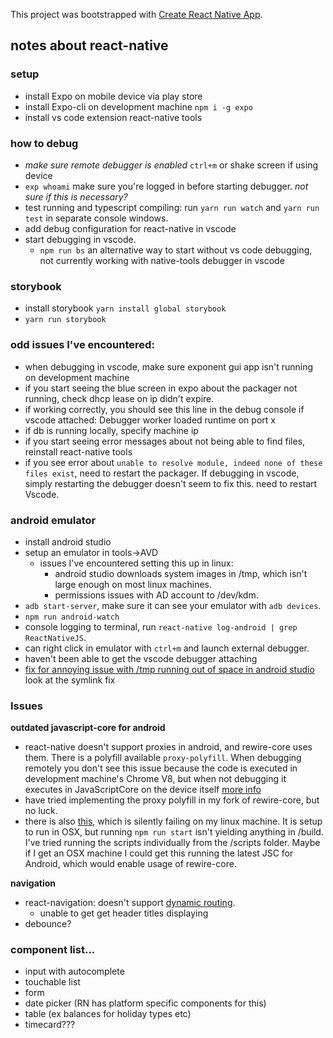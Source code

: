 This project was bootstrapped with [Create React Native App](https://github.com/react-community/create-react-native-app).

## notes about react-native

### setup
* install Expo on mobile device via play store
* install Expo-cli on development machine `npm i -g expo`
* install vs code extension react-native tools

### how to debug
* _make sure remote debugger is enabled_ `ctrl+m` or shake screen if using device
* `exp whoami` make sure you're logged in before starting debugger. _not sure if this is necessary?_
* test running and typescript compiling: run `yarn run watch` and `yarn run test` in separate console windows.
* add debug configuration for react-native in vscode
* start debugging in vscode. 
   * `npm run bs` an alternative way to start without vs code debugging, not currently working with native-tools debugger in vscode

### storybook
* install storybook `yarn install global storybook`
* `yarn run storybook`

### odd issues I've encountered:
* when debugging in vscode, make sure exponent gui app isn't running on development machine
* if you start seeing the blue screen in expo about the packager not running, check dhcp lease on ip didn't expire.
* if working correctly, you should see this line in the debug console if vscode attached: Debugger worker loaded runtime on port x
* if db is running locally, specify machine ip
* if you start seeing error messages about not being able to find files, reinstall react-native tools
* if you see error about `unable to resolve module, indeed none of these files exist`, need to restart the packager. If debugging in vscode, simply restarting the debugger doesn't seem to fix this. need to restart Vscode. 

### android emulator
* install android studio
* setup an emulator in tools->AVD
   * issues I've encountered setting this up in linux:
     * android studio downloads system images in /tmp, which isn't large enough on most linux machines.
     * permissions issues with AD account to /dev/kdm.
* `adb start-server`, make sure it can see your emulator with `adb devices`.
* `npm run android-watch`
* console logging to terminal, run `react-native log-android | grep ReactNativeJS`.
* can right click in emulator with `ctrl+m` and launch external debugger.
* haven't been able to get the vscode debugger attaching
* [fix for annoying issue with /tmp running out of space in android studio](https://stackoverflow.com/questions/38057884/tmp-directory-in-linux-android-sdk) look at the symlink fix

### Issues
__outdated javascript-core for android__
* react-native doesn't support proxies in android, and rewire-core uses them. 
There is a polyfill available `proxy-polyfill`. When debugging remotely you don't see this issue because the code is executed in development machine's Chrome V8, but when not debugging it executes in JavaScriptCore on the device itself [more info](https://stackoverflow.com/questions/41874676/react-native-code-doesnt-work-without-remote-debugger-enabled)
* have tried implementing the proxy polyfill in my fork of rewire-core, but no luck.
* there is also [this](https://github.com/react-community/jsc-android-buildscripts), which is silently failing on my linux machine. It is setup to run in OSX, but running `npm run start` isn't yielding anything in /build. I've tried running the scripts individually from the /scripts folder. Maybe if I get an OSX machine I could get this running the latest JSC for Android, which would enable usage of rewire-core.

__navigation__
* react-navigation: doesn't support [dynamic routing](https://reactnavigation.org/docs/en/limitations.html).
   * unable to get get header titles displaying 
* debounce?

### component list...
* input with autocomplete
* touchable list
* form
* date picker (RN has platform specific components for this)
* table (ex balances for holiday types etc)
* timecard???
